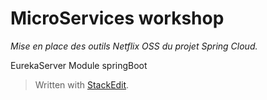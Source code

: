 MicroServices workshop
======================
*Mise en place des outils Netflix OSS du projet Spring Cloud.*

EurekaServer
Module springBoot 

> Written with [StackEdit](https://stackedit.io/).